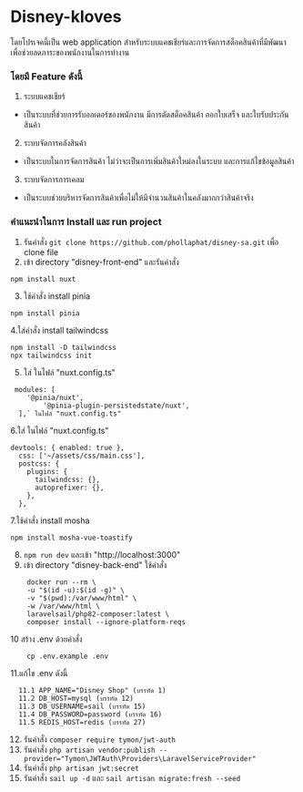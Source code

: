 # Disney-kloves
โดยโปรเจคนี้เป็น web application สำหรับระบบแคชเชียร์และการจัดการสต็อคสินค้าที่มีพัฒนาเพื่อช่วยลดภาระของพนักงานในการทำงาน 

### โดยมี Feature ดังนี้
1. ระบบแคชเชียร์
- เป็นระบบที่ช่วยการรับออเดอร์ของพนักงาน มีการตัดสต็อคสินค้า ออกใบเสร็จ และใบรับประกันสินค้า
2. ระบบจัดการคลังสินค้า
- เป็นระบบในการจัดการสินค้า ไม่ว่าจะเป็นการเพิ่มสินค้าใหม่ลงในระบบ และการแก้ไขข้อมูลสินค้า
3. ระบบจัดการการเคลม
-  เป็นระบบช่วยบริหารจัดการสินค้าเพื่อไม่ให้มีจำนวนสินค้าในคลังมากกว่าสินค้าจริง

### คำแนะนำในการ Install และ run project
1. รันคำสั่ง `git clone https://github.com/phollaphat/disney-sa.git`  เพื่อ clone file
2. เข้า directory "disney-front-end" และรันคำสั่ง 
```
npm install nuxt
```
3. ใช้คำสั่ง install pinia 
```
npm install pinia
```

4.ใส่คำสั่ง install tailwindcss
```
npm install -D tailwindcss
npx tailwindcss init
```
5. ใส่ ในไฟล์ "nuxt.config.ts"
```
 modules: [
    '@pinia/nuxt',
		'@pinia-plugin-persistedstate/nuxt',
  ],` ในไฟล์ "nuxt.config.ts"
```
6.ใส่ ในไฟล์ "nuxt.config.ts"
```
devtools: { enabled: true },
  css: ['~/assets/css/main.css'],
  postcss: {
    plugins: {
      tailwindcss: {},
      autoprefixer: {},
    },
  },
  ```
7.ใช้คำสั่ง install mosha 
```
npm install mosha-vue-toastify
```
8. `npm run dev` และเข้า "http://localhost:3000"
9. เข้า directory "disney-back-end" ใช้คำสั่ง 
```
    docker run --rm \
    -u "$(id -u):$(id -g)" \
    -v "$(pwd):/var/www/html" \
    -w /var/www/html \
    laravelsail/php82-composer:latest \
    composer install --ignore-platform-reqs
```
10 สร้าง .env ด้วยคำสั่ง 
```
    cp .env.example .env
```
11.แก้ไข .env ดังนี้
```
  11.1 APP_NAME="Disney Shop" (บรรทัด 1)
  11.2 DB_HOST=mysql (บรรทัด 12)
  11.3 DB_USERNAME=sail (บรรทัด 15)
  11.4 DB_PASSWORD=password (บรรทัด 16)
  11.5 REDIS_HOST=redis (บรรทัด 27)
```
12. รันคำสั่ง `composer require tymon/jwt-auth`
13. รันคำสั่ง `php artisan vendor:publish --provider="Tymon\JWTAuth\Providers\LaravelServiceProvider"`
14. รันคำสั่ง `php artisan jwt:secret`
15. รันคำสั่ง `sail up -d` และ `sail artisan migrate:fresh --seed`